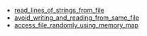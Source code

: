 - [read_lines_of_strings_from_file](read_lines_of_strings_from_file/README.md)
- [avoid_writing_and_reading_from_same_file](avoid_writing_and_reading_from_same_file/README.md)
- [access_file_randomly_using_memory_map](access_file_randomly_using_memory_map/README.md)
